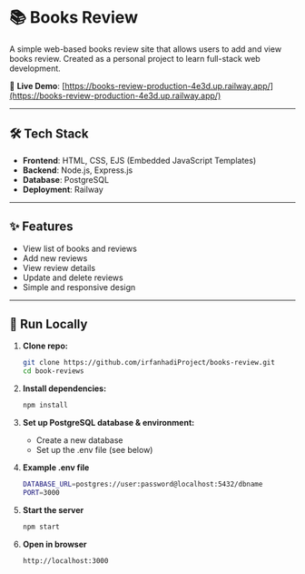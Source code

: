 # 📚 Books Review

A simple web-based books review site that allows users to add and view books review. Created as a personal project to learn full-stack web development.

🔗 **Live Demo**: [https://books-review-production-4e3d.up.railway.app/](https://books-review-production-4e3d.up.railway.app/)

---

## 🛠 Tech Stack

- **Frontend**: HTML, CSS, EJS (Embedded JavaScript Templates)  
- **Backend**: Node.js, Express.js  
- **Database**: PostgreSQL  
- **Deployment**: Railway

---

## ✨ Features

- View list of books and reviews
- Add new reviews
- View review details
- Update and delete reviews
- Simple and responsive design

---

## 🚀 Run Locally

1. **Clone repo:**
   ```bash
   git clone https://github.com/irfanhadiProject/books-review.git
   cd book-reviews
   
2. **Install dependencies:**
   ```bash
   npm install
   
3. **Set up PostgreSQL database & environment:**
   - Create a new database
   - Set up the .env file (see below)
  
4. **Example .env file**
   ```bash
   DATABASE_URL=postgres://user:password@localhost:5432/dbname
   PORT=3000

5. **Start the server**
   ```bash
   npm start

6. **Open in browser**
   ```bash
   http://localhost:3000
